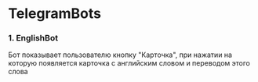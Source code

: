 # TelegramBots

### 1. EnglishBot
Бот показывает пользователю кнопку "Карточка", при нажатии на которую появляется карточка с английским словом и переводом этого слова
